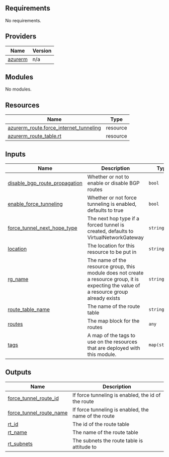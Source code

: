 ## Requirements

No requirements.

## Providers

| Name | Version |
|------|---------|
| <a name="provider_azurerm"></a> [azurerm](#provider\_azurerm) | n/a |

## Modules

No modules.

## Resources

| Name | Type |
|------|------|
| [azurerm_route.force_internet_tunneling](https://registry.terraform.io/providers/hashicorp/azurerm/latest/docs/resources/route) | resource |
| [azurerm_route_table.rt](https://registry.terraform.io/providers/hashicorp/azurerm/latest/docs/resources/route_table) | resource |

## Inputs

| Name | Description | Type | Default | Required |
|------|-------------|------|---------|:--------:|
| <a name="input_disable_bgp_route_propagation"></a> [disable\_bgp\_route\_propagation](#input\_disable\_bgp\_route\_propagation) | Whether or not to enable or disable BGP routes | `bool` | n/a | yes |
| <a name="input_enable_force_tunneling"></a> [enable\_force\_tunneling](#input\_enable\_force\_tunneling) | Whether or not force tunneling is enabled, defaults to true | `bool` | `true` | no |
| <a name="input_force_tunnel_next_hope_type"></a> [force\_tunnel\_next\_hope\_type](#input\_force\_tunnel\_next\_hope\_type) | The next hop type if a forced tunnel is created, defaults to VirtualNetworkGateway | `string` | n/a | yes |
| <a name="input_location"></a> [location](#input\_location) | The location for this resource to be put in | `string` | n/a | yes |
| <a name="input_rg_name"></a> [rg\_name](#input\_rg\_name) | The name of the resource group, this module does not create a resource group, it is expecting the value of a resource group already exists | `string` | n/a | yes |
| <a name="input_route_table_name"></a> [route\_table\_name](#input\_route\_table\_name) | The name of the route table | `string` | n/a | yes |
| <a name="input_routes"></a> [routes](#input\_routes) | The map block for the routes | `any` | n/a | yes |
| <a name="input_tags"></a> [tags](#input\_tags) | A map of the tags to use on the resources that are deployed with this module. | `map(string)` | <pre>{<br>  "source": "terraform"<br>}</pre> | no |

## Outputs

| Name | Description |
|------|-------------|
| <a name="output_force_tunnel_route_id"></a> [force\_tunnel\_route\_id](#output\_force\_tunnel\_route\_id) | If force tunneling is enabled, the id of the route |
| <a name="output_force_tunnel_route_name"></a> [force\_tunnel\_route\_name](#output\_force\_tunnel\_route\_name) | If force tunneling is enabled, the name of the route |
| <a name="output_rt_id"></a> [rt\_id](#output\_rt\_id) | The id of the route table |
| <a name="output_rt_name"></a> [rt\_name](#output\_rt\_name) | The name of the route table |
| <a name="output_rt_subnets"></a> [rt\_subnets](#output\_rt\_subnets) | The subnets the route table is attitude to |
